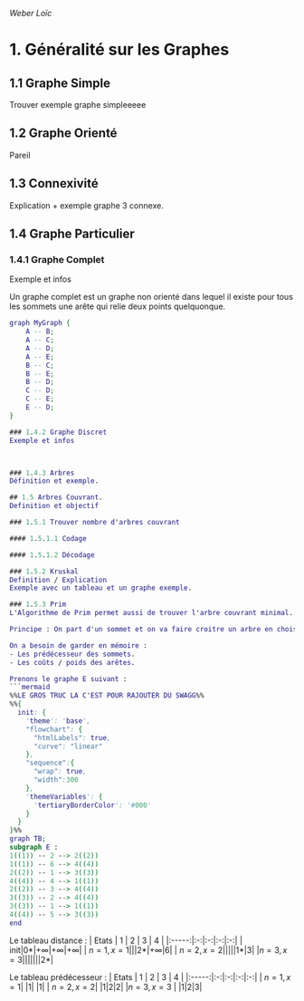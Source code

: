 _Weber Loïc_

# 1. Généralité sur les Graphes

## 1.1 Graphe Simple
Trouver exemple graphe simpleeeee

## 1.2 Graphe Orienté
Pareil

## 1.3 Connexivité
Explication + exemple graphe 3 connexe.

## 1.4 Graphe Particulier

### 1.4.1 Graphe Complet
Exemple et infos

Un graphe complet est un graphe non orienté dans lequel il existe pour tous les sommets une arête qui relie deux points quelquonque. 

```dot
graph MyGraph {
    A -- B;
    A -- C;
    A -- D;
    A -- E;
    B -- C;
    B -- E;
    B -- D;
    C -- D;
    C -- E;
    E -- D;
}

### 1.4.2 Graphe Discret
Exemple et infos



### 1.4.3 Arbres
Définition et exemple.

## 1.5 Arbres Couvrant.
Definition et objectif

### 1.5.1 Trouver nombre d'arbres couvrant

#### 1.5.1.1 Codage

#### 1.5.1.2 Décodage

### 1.5.2 Kruskal
Definition / Explication
Exemple avec un tableau et un graphe exemple.

### 1.5.3 Prim
L'Algorithme de Prim permet aussi de trouver l'arbre couvrant minimal.  

Principe : On part d'un sommet et on va faire croitre un arbre en choisissant une arête minimal qui n'est pas reliée à un sommet déjà dans l'arbre.

On a besoin de garder en mémoire : 
- Les prédécesseur des sommets.
- Les coûts / poids des arêtes.

Prenons le graphe E suivant :
```mermaid
%%LE GROS TRUC LA C'EST POUR RAJOUTER DU SWAGG%%
%%{
  init: {
    'theme': 'base',
    "flowchart": {
      "htmlLabels": true,
      "curve": "linear"
    },
    "sequence":{
      "wrap": true, 
      "width":300
    },
    'themeVariables': {
      'tertiaryBorderColor': '#000'
    }
  }
}%%
graph TB;
subgraph E :
1((1)) -- 2 --> 2((2))
1((1)) -- 6 --> 4((4))
2((2)) -- 1 --> 3((3))
4((4)) -- 4 --> 1((1))
2((2)) -- 3 --> 4((4))
3((3)) -- 2 --> 4((4))
3((3)) -- 1 --> 1((1))
4((4)) -- 5 --> 3((3))
end
```
Le tableau distance :
| Etats | 1 | 2 | 3 | 4 |
|:-----:|:-:|:-:|:-:|:-:|
| init|0*|$+∞$|$+∞$|$+∞$|
| $n=1, x=1$|\||2*|$+∞$|6|
| $n=2, x=2$|\||\||1*|3|
|$n=3,x=3$|\||\||\||2*|

Le tableau prédécesseur :
| Etats     | 1 | 2 | 3 | 4 |
|:-----:|:-:|:-:|:-:|:-:|
| $n=1, x=1$| |1| |1|
| $n=2, x=2$| |1|2|2|
|$n=3,x=3$  | |1|2|3|
